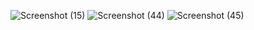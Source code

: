 ![Screenshot (15)](https://github.com/ljuntyg/rereground/assets/112628828/d62f40a9-9291-4049-b3d6-5686cec00ddb)
![Screenshot (44)](https://github.com/ljuntyg/playground/assets/112628828/5419ee54-e45f-40f1-a12f-4ba2e8ee4e4b)
![Screenshot (45)](https://github.com/ljuntyg/playground/assets/112628828/b262af5d-2f47-4e6e-a768-262b65bb17de)
